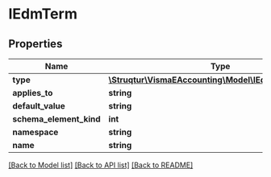 # IEdmTerm

## Properties
Name | Type | Description | Notes
------------ | ------------- | ------------- | -------------
**type** | [**\Struqtur\VismaEAccounting\Model\IEdmTypeReference**](IEdmTypeReference.md) |  | [optional] 
**applies_to** | **string** |  | [optional] 
**default_value** | **string** |  | [optional] 
**schema_element_kind** | **int** |  | [optional] 
**namespace** | **string** |  | [optional] 
**name** | **string** |  | [optional] 

[[Back to Model list]](../README.md#documentation-for-models) [[Back to API list]](../README.md#documentation-for-api-endpoints) [[Back to README]](../README.md)



